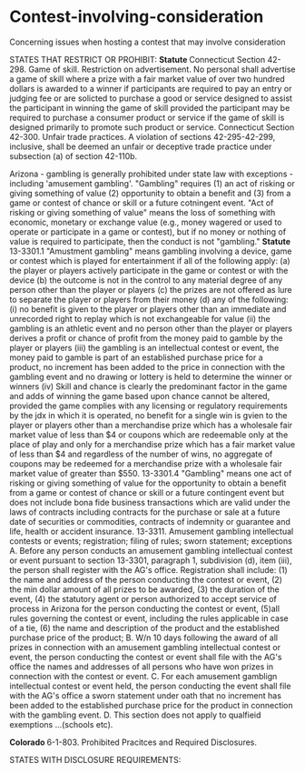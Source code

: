 # Contest-involving-consideration
Concerning issues when hosting a contest that may involve consideration 

STATES THAT RESTRICT OR PROHIBIT: 
<b> Statute </b>
Connecticut Section 42-298. Game of skill. Restriction on advertisement. No personal shall advertise a game of skill where a prize with a fair market value of over two hundred dollars is awarded to a winner if participants are required to pay an entry or judging fee or are solicted to purchase a good or service designed to assist the participant in winning the game of skill provided the participant may be required to purchase a consumer product or service if the game of skill is designed primarily to promote such product or service.
Connecticut Section 42-300. Unfair trade practices. A violation of sections 42-295-42-299, inclusive, shall be deemed an unfair or deceptive trade practice under subsection (a) of section 42-110b.

Arizona - gambling is generally prohibited under state law with exceptions - including 'amusement gambling'. "Gambling" requires (1) an act of risking or giving something of value (2) opportunity to obtain a benefit and (3) from a game or contest of chance or skill or a future cotningent event. "Act of risking or giving something of value" means the loss of something with economic, monetary or exchange value (e.g., money wagered or used to operate or participate in a game or contest), but if no money or nothing of value is required to participate, then the conduct is not "gambling."
<b> Statute </b>
13-3301.1 "Amustment gambling" means gambling involving a device, game or contest which is played for entertainment if all of the following apply:
(a) the player or players actively participate in the game or contest or with the device
(b) the outcome is not in the control to any material degree of any person other than the player or players
(c) the prizes are not offered as lure to separate the player or players from their money
(d) any of the following:
  (i) no benefit is given to the player or players other than an immediate and unrecorded right to replay which is not exchangeable for value 
  (ii) the gambling is an athletic event and no person other than the player or players derives a profit or chance of profit from the money paid to gamble by the player or players
  (iii) the gambling is an intellectual contest or event, the money paid to gamble is part of an established purchase price for a product, no increment has been added to the price in connection with the gambling event and no drawing or lottery is held to determine the winner or winners
  (iv) Skill and chance is clearly the predominant factor in the game and adds of winning the game based upon chance cannot be altered, provided the game complies with any licensing or regulatory requirements by the jdx in which it is operated, no benefit for a single win is gvien to the player or players other than a merchandise prize which has a wholesale fair market value of less than $4 or coupons which are redeemable only at the place of play and only for a merchandise prize which has a fair market value of less than $4 and regardless of the number of wins, no aggregate of coupons may be redeemed for a merchandise prize with a wholesale fair market value of greater than $550. 
13-3301.4 "Gambling" means one act of risking or giving something of value for the opportunity to obtain a benefit from a game or contest of chance or skill or a future contingent event but does not include bona fide business transactions which are valid under the laws of contracts including contracts for the purchase or sale at a future date of securities or commodities, contracts of indemnity or guarantee and life, health or accident insurance. 
13-3311. Amusement gambling intellectual contests or events; registration; filing of rules; sworn statement; exceptions
 A. Before any person conducts an amusement gambling intellectual contest or event pursuant to section 13-3301, paragraph 1, subdivision (d), item (iii), the person shall register with the AG's office. Registration shall include: (1) the name and address of the person conducting the contest or event, (2) the min dollar amount of all prizes to be awarded, (3) the duration of the event, (4) the statutory agent or person authorized to accept service of process in Arizona for the person conducting the contest or event, (5)all rules governing the contest or event, including the rules applicable in case of a tie, (6) the name and description of the product and the established purchase price of the product; 
 B. W/n 10 days following the award of all prizes in connection with an amusement gambling intellectual contest or event, the person conducting the contest or event shall file with the AG's office the names and addresses of all persons who have won prizes in connection with the contest or event.
 C. For each amusement gamblign intellectual contest or event held, the person conducting the event shall file with the AG's office a sworn statement under oath that no increment has been added to the established purchase price for the product in connection with the gambling event. 
 D. This section does not apply to qualfieid exemptions ...(schools etc). 

<b> Colorado </b>
6-1-803. Prohibited Pracitces and Required Disclosures. 

STATES WITH DISCLOSURE REQUIREMENTS: 
